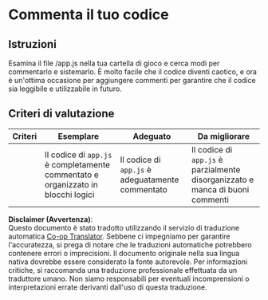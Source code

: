 <!--
CO_OP_TRANSLATOR_METADATA:
{
  "original_hash": "ccfcd8c2932761359fbaff3d6b01ace4",
  "translation_date": "2025-08-25T22:15:05+00:00",
  "source_file": "6-space-game/3-moving-elements-around/assignment.md",
  "language_code": "it"
}
-->
# Commenta il tuo codice

## Istruzioni

Esamina il file /app.js nella tua cartella di gioco e cerca modi per commentarlo e sistemarlo. È molto facile che il codice diventi caotico, e ora è un'ottima occasione per aggiungere commenti per garantire che il codice sia leggibile e utilizzabile in futuro.

## Criteri di valutazione

| Criteri  | Esemplare                                                          | Adeguato                              | Da migliorare                                                 |
| -------- | ------------------------------------------------------------------ | ------------------------------------- | ------------------------------------------------------------- |
|          | Il codice di `app.js` è completamente commentato e organizzato in blocchi logici | Il codice di `app.js` è adeguatamente commentato | Il codice di `app.js` è parzialmente disorganizzato e manca di buoni commenti |

**Disclaimer (Avvertenza)**:  
Questo documento è stato tradotto utilizzando il servizio di traduzione automatica [Co-op Translator](https://github.com/Azure/co-op-translator). Sebbene ci impegniamo per garantire l'accuratezza, si prega di notare che le traduzioni automatiche potrebbero contenere errori o imprecisioni. Il documento originale nella sua lingua nativa dovrebbe essere considerato la fonte autorevole. Per informazioni critiche, si raccomanda una traduzione professionale effettuata da un traduttore umano. Non siamo responsabili per eventuali incomprensioni o interpretazioni errate derivanti dall'uso di questa traduzione.
